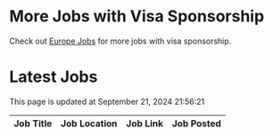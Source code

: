 # More Jobs with Visa Sponsorship

Check out [Europe Jobs](https://github.com/sureshparimi/europejobs#latest-jobs) for more jobs with visa sponsorship.

# Latest Jobs

This page is updated at September 21, 2024 21:56:21

| Job Title | Job Location | Job Link | Job Posted |
| --- | --- | --- | --- |
